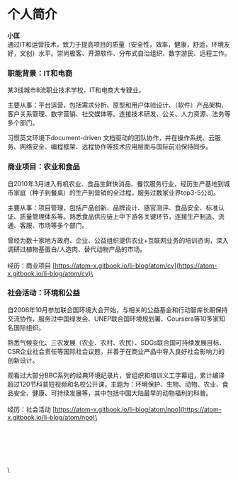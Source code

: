 # 个人简介

**小匡**\
通过IT和运营技术，致力于提高项目的质量（安全性，效率，健康，舒适，环境友好，文创）水平。崇尚极客、开源软件、分布式自治组织、数字游民、远程工作。

### **职能背景：IT和电商**

某3线城市8流职业技术学校，IT和电商大专肄业。

主要从事：平台运营，包括需求分析、原型和用户体验设计、（软件）产品架构、客户关系管理、数字营销、社交媒体等。连接技术研发、公关、人力资源、法务等多个部门。

习惯英文环境下document-driven 文档驱动的团队协作，并在操作系统、云服务、网络安全、编程框架、远程协作等技术应用层面与国际前沿保持同步。

### **商业项目：农业和食品**

自2010年3月进入有机农业、食品生鲜快消品、餐饮服务行业，经历生产基地到城市家庭（种子到餐桌）的生产到营销的全过程，服务过数家业界top3-5公司。

主要从事：项目管理，包括产品创新、品牌设计、感官测评、食品安全、标准认证、质量管理体系等。熟悉食品供应链上中下游各关键环节，连接生产制造、流通、客服、市场等多个部门。

曾经为数十家地方政府、企业、公益组织提供农业+互联网业务的培训咨询，深入调研过植物基蛋白/人造肉、替代动物产品的市场。\
\
经历：商业项目 [https://atom-x.gitbook.io/li-blog/atom/cv](https://atom-x.gitbook.io/li-blog/atom/cv)\


### **社会活动：环境和公益**

自2006年10月参加联合国环境大会开始，与相关的公益基金和行动智库长期保持交流协作，服务过中国绿发会、UNEP联合国环境规划署、Coursera等10多家知名国际组织。

熟悉气候变化、三农发展（农业、农村、农民）、SDGs联合国可持续发展目标、CSR企业社会责任等国际社会议题，并善于在商业产品中导入良好社会影响力的创新设计。

观看过大部分BBC系列的经典环境纪录片，曾组织和培训义工字幕组，累计编译超过120节科普短视频和名校公开课，主题为：环境保护、生物、动物、农业、食品安全、健康、可持续发展等，其中包括中国大陆最早的动物福利的科普。\
\
&#x20;经历：社会活动 [https://atom-x.gitbook.io/li-blog/atom/npo](https://atom-x.gitbook.io/li-blog/atom/npo)\
\
\
\
\
\
\
\
\
